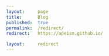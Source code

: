 ```yaml
---
layout: 	page
title: 		Blog
published:	true
permalink:	/redirect/
redirect: 	https://apeism.github.io/

layout: 	redirect
---
```



